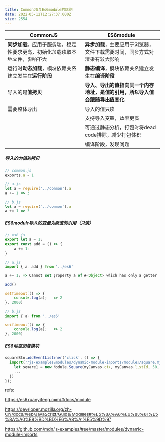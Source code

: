 ```yaml
---
title: CommonJS与Es6module的区别
date: 2022-05-12T12:27:37.000Z
size: 2554
---
```

| CommonJS                                                     | ES6module                                                    |
| ------------------------------------------------------------ | ------------------------------------------------------------ |
| **同步加载**，应用于服务端，稳定性要求更高，初始化加载读取本地文件，影响不大 | **异步加载**，主要应用于浏览器，文件下载需要时间，同步方式对渲染有较大影响 |
| 运行时**动态加载**，模块依赖关系建立发生在**运行阶段**       | **静态编译**，模块依赖关系建立发生在**编译阶段**             |
| 导入的是**值拷贝**                                           | **导入、导出的值指向同一个内存地址，是值的引用，所以导入值会跟随导出值变化** |
| 需要整体导出                                                 | 导入的值只读                                                 |
|                                                              | 支持导入变量，效率更高                                       |
|                                                              | 可通过静态分析，打包时将dead code排除，减少打包体积          |
|                                                              | 编译阶段，发现问题                                           |

##### 导入的为值的拷贝

```javascript
// common.js
exports.a = 1

// a.js
let a = require('../common').a
a += 1 => 2

// b.js
let a = require('../common').a
a += 1 => 2
```

##### ES6module导入的变量为原值的引用（**只读**）

```javascript
// es6.js
export let a = 1;
export const add = () => {
    a += 1;
}

// a.js
import { a, add } from '../es6'

a += 1; => Cannot set property a of #<Object> which has only a getter

add()

setTimeout(() => {
    console.log(a);   => 2
}, 2000)

// b.js
import { a} from '../es6'

setTimeout(() => {
    console.log(a);   => 2
}, 2000)
```

##### ES6动态加载模块

```javascript
squareBtn.addEventListener('click', () => {
  import('/js-examples/modules/dynamic-module-imports/modules/square.mjs').then((Module) => {
    let square1 = new Module.Square(myCanvas.ctx, myCanvas.listId, 50, 50, 100, 'blue');
   	...
  })
});
```

refs:

https://es6.ruanyifeng.com/#docs/module

https://developer.mozilla.org/zh-CN/docs/Web/JavaScript/Guide/Modules#%E5%8A%A8%E6%80%81%E5%8A%A0%E8%BD%BD%E6%A8%A1%E5%9D%97

https://github.com/mdn/js-examples/tree/master/modules/dynamic-module-imports
